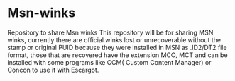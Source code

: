 # Msn-winks
Repository to share Msn winks
This repository will be for sharing MSN winks, currently there are official winks lost or unrecoverable without the stamp or original PUID because they were installed in MSN as .ID2/DT2 file format, those that are recovered have the extension MCO, MCT and can be installed with some programs like CCM( Custom Content Manager) or Concon
to use it with Escargot.
